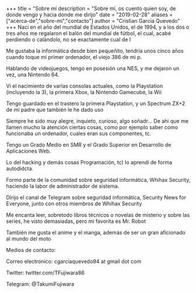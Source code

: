 +++
title = "Sobre mí
description = "Sobre mi, os cuento quien soy, de donde vengo y hacia donde me dirijo"
date = "2019-02-28"
aliases = ["acerca-de","sobre-mi","contacto"]
author = "Cristian Garcia Quevedo"
+++
Nací en el año del mundial de Estados Unidos, el de 1994, y a los dos o tres años me regalaron el balón del mundial de fútbol, el cual, acabé perdiendo o calándolo, no se exactamente cual de l

Me gustaba la informática desde bien pequeñito, tendría unos cinco años cuando toque mi primer ordenador, el viejo 386 de mi p.

Hablando de videojuegos, tengo en posesión una NES, y me dejaron un vez, una Nintendo 64.

Vi el nacimiento de varias consolas actuales, como la Playstation (incluyendo la 3), la primera Xbox, la Nintendo Gamecube, la Wii

Tengo guardado en el trastero la primera Playstation, y un Spectrum ZX+2 de mi padre que también le he dado uso

Siempre he sido muy alegre, inquieto, curioso, algo soñadr... De ahi que me llamen mucho la atención ciertas cosas, como por ejemplo saber como funcionaba un ordenador, cuales eran sus componentes, tc.

Tengo un Grado Medio en SMR y el Grado Superior en Desarrollo de Aplicaciones Web.

Lo del hacking y demás cosas Programación, tc) lo aprendí de forma autodidcta.

Formo parte de la comunidad sobre seguridad informática, Whihax Security, haciendo la labor de administrador de sistema.

Dirijo el canal de Telegram sobre seguridad informática, Security News for Everyone, junto con otros miembros de Whihax Security

Me encanta leer, sobretodo libros técnicos o novelas de misterio y sobre las series, he visto demasiadas, pero mi favorita es Mr. Robot

También me gusta el anime y el manga, además de ser un gran aficionado al mundo del moto

Medios de contacto:

Correo electronico: cgarciaquevedo94 at gmail dot com

Twitter: twitter.com/TFujiwara86

Telegram: @TakumiFujiwara